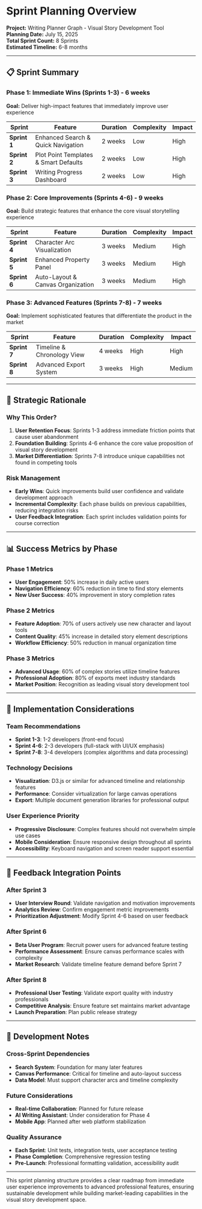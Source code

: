 # Sprint Planning Overview
**Project:** Writing Planner Graph - Visual Story Development Tool  
**Planning Date:** July 15, 2025  
**Total Sprint Count:** 8 Sprints  
**Estimated Timeline:** 6-8 months

---

## 📋 Sprint Summary

### **Phase 1: Immediate Wins** (Sprints 1-3) - 6 weeks
**Goal:** Deliver high-impact features that immediately improve user experience

| Sprint | Feature | Duration | Complexity | Impact |
|--------|---------|----------|------------|--------|
| **Sprint 1** | Enhanced Search & Quick Navigation | 2 weeks | Low | High |
| **Sprint 2** | Plot Point Templates & Smart Defaults | 2 weeks | Low | High |
| **Sprint 3** | Writing Progress Dashboard | 2 weeks | Low | High |

### **Phase 2: Core Improvements** (Sprints 4-6) - 9 weeks
**Goal:** Build strategic features that enhance the core visual storytelling experience

| Sprint | Feature | Duration | Complexity | Impact |
|--------|---------|----------|------------|--------|
| **Sprint 4** | Character Arc Visualization | 3 weeks | Medium | High |
| **Sprint 5** | Enhanced Property Panel | 3 weeks | Medium | High |
| **Sprint 6** | Auto-Layout & Canvas Organization | 3 weeks | Medium | High |

### **Phase 3: Advanced Features** (Sprints 7-8) - 7 weeks
**Goal:** Implement sophisticated features that differentiate the product in the market

| Sprint | Feature | Duration | Complexity | Impact |
|--------|---------|----------|------------|--------|
| **Sprint 7** | Timeline & Chronology View | 4 weeks | High | High |
| **Sprint 8** | Advanced Export System | 3 weeks | High | Medium |

---

## 🎯 Strategic Rationale

### **Why This Order?**

1. **User Retention Focus**: Sprints 1-3 address immediate friction points that cause user abandonment
2. **Foundation Building**: Sprints 4-6 enhance the core value proposition of visual story development
3. **Market Differentiation**: Sprints 7-8 introduce unique capabilities not found in competing tools

### **Risk Management**
- **Early Wins**: Quick improvements build user confidence and validate development approach
- **Incremental Complexity**: Each phase builds on previous capabilities, reducing integration risks
- **User Feedback Integration**: Each sprint includes validation points for course correction

---

## 📊 Success Metrics by Phase

### **Phase 1 Metrics**
- **User Engagement**: 50% increase in daily active users
- **Navigation Efficiency**: 60% reduction in time to find story elements
- **New User Success**: 40% improvement in story completion rates

### **Phase 2 Metrics**
- **Feature Adoption**: 70% of users actively use new character and layout tools
- **Content Quality**: 45% increase in detailed story element descriptions
- **Workflow Efficiency**: 50% reduction in manual organization time

### **Phase 3 Metrics**
- **Advanced Usage**: 60% of complex stories utilize timeline features
- **Professional Adoption**: 80% of exports meet industry standards
- **Market Position**: Recognition as leading visual story development tool

---

## 🚨 Implementation Considerations

### **Team Recommendations**
- **Sprint 1-3**: 1-2 developers (front-end focus)
- **Sprint 4-6**: 2-3 developers (full-stack with UI/UX emphasis)
- **Sprint 7-8**: 3-4 developers (complex algorithms and data processing)

### **Technology Decisions**
- **Visualization**: D3.js or similar for advanced timeline and relationship features
- **Performance**: Consider virtualization for large canvas operations
- **Export**: Multiple document generation libraries for professional output

### **User Experience Priority**
- **Progressive Disclosure**: Complex features should not overwhelm simple use cases
- **Mobile Consideration**: Ensure responsive design throughout all sprints
- **Accessibility**: Keyboard navigation and screen reader support essential

---

## 🔄 Feedback Integration Points

### **After Sprint 3**
- **User Interview Round**: Validate navigation and motivation improvements
- **Analytics Review**: Confirm engagement metric improvements
- **Prioritization Adjustment**: Modify Sprint 4-6 based on user feedback

### **After Sprint 6**
- **Beta User Program**: Recruit power users for advanced feature testing
- **Performance Assessment**: Ensure canvas performance scales with complexity
- **Market Research**: Validate timeline feature demand before Sprint 7

### **After Sprint 8**
- **Professional User Testing**: Validate export quality with industry professionals
- **Competitive Analysis**: Ensure feature set maintains market advantage
- **Launch Preparation**: Plan public release strategy

---

## 📝 Development Notes

### **Cross-Sprint Dependencies**
- **Search System**: Foundation for many later features
- **Canvas Performance**: Critical for timeline and auto-layout success
- **Data Model**: Must support character arcs and timeline complexity

### **Future Considerations**
- **Real-time Collaboration**: Planned for future release
- **AI Writing Assistant**: Under consideration for Phase 4
- **Mobile App**: Planned after web platform stabilization

### **Quality Assurance**
- **Each Sprint**: Unit tests, integration tests, user acceptance testing
- **Phase Completion**: Comprehensive regression testing
- **Pre-Launch**: Professional formatting validation, accessibility audit

---

This sprint planning structure provides a clear roadmap from immediate user experience improvements to advanced professional features, ensuring sustainable development while building market-leading capabilities in the visual story development space.
